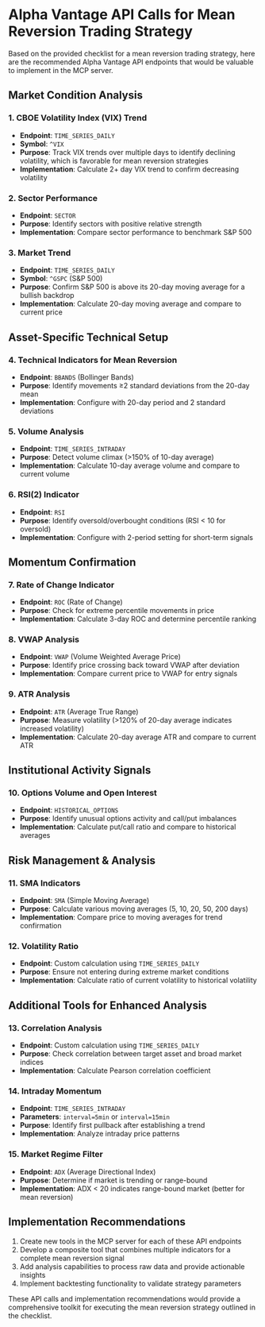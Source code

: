 # Alpha Vantage API Calls for Mean Reversion Trading Strategy

Based on the provided checklist for a mean reversion trading strategy, here are the recommended Alpha Vantage API endpoints that would be valuable to implement in the MCP server.

## Market Condition Analysis

### 1. CBOE Volatility Index (VIX) Trend
- **Endpoint**: `TIME_SERIES_DAILY`
- **Symbol**: `^VIX`
- **Purpose**: Track VIX trends over multiple days to identify declining volatility, which is favorable for mean reversion strategies
- **Implementation**: Calculate 2+ day VIX trend to confirm decreasing volatility

### 2. Sector Performance
- **Endpoint**: `SECTOR`
- **Purpose**: Identify sectors with positive relative strength
- **Implementation**: Compare sector performance to benchmark S&P 500

### 3. Market Trend
- **Endpoint**: `TIME_SERIES_DAILY`
- **Symbol**: `^GSPC` (S&P 500)
- **Purpose**: Confirm S&P 500 is above its 20-day moving average for a bullish backdrop
- **Implementation**: Calculate 20-day moving average and compare to current price

## Asset-Specific Technical Setup

### 4. Technical Indicators for Mean Reversion
- **Endpoint**: `BBANDS` (Bollinger Bands)
- **Purpose**: Identify movements ≥2 standard deviations from the 20-day mean
- **Implementation**: Configure with 20-day period and 2 standard deviations

### 5. Volume Analysis
- **Endpoint**: `TIME_SERIES_INTRADAY`
- **Purpose**: Detect volume climax (>150% of 10-day average)
- **Implementation**: Calculate 10-day average volume and compare to current volume

### 6. RSI(2) Indicator
- **Endpoint**: `RSI`
- **Purpose**: Identify oversold/overbought conditions (RSI < 10 for oversold)
- **Implementation**: Configure with 2-period setting for short-term signals

## Momentum Confirmation

### 7. Rate of Change Indicator
- **Endpoint**: `ROC` (Rate of Change)
- **Purpose**: Check for extreme percentile movements in price
- **Implementation**: Calculate 3-day ROC and determine percentile ranking

### 8. VWAP Analysis
- **Endpoint**: `VWAP` (Volume Weighted Average Price)
- **Purpose**: Identify price crossing back toward VWAP after deviation
- **Implementation**: Compare current price to VWAP for entry signals

### 9. ATR Analysis
- **Endpoint**: `ATR` (Average True Range)
- **Purpose**: Measure volatility (>120% of 20-day average indicates increased volatility)
- **Implementation**: Calculate 20-day average ATR and compare to current ATR

## Institutional Activity Signals

### 10. Options Volume and Open Interest
- **Endpoint**: `HISTORICAL_OPTIONS`
- **Purpose**: Identify unusual options activity and call/put imbalances
- **Implementation**: Calculate put/call ratio and compare to historical averages

## Risk Management & Analysis

### 11. SMA Indicators
- **Endpoint**: `SMA` (Simple Moving Average)
- **Purpose**: Calculate various moving averages (5, 10, 20, 50, 200 days)
- **Implementation**: Compare price to moving averages for trend confirmation

### 12. Volatility Ratio
- **Endpoint**: Custom calculation using `TIME_SERIES_DAILY`
- **Purpose**: Ensure not entering during extreme market conditions
- **Implementation**: Calculate ratio of current volatility to historical volatility

## Additional Tools for Enhanced Analysis

### 13. Correlation Analysis
- **Endpoint**: Custom calculation using `TIME_SERIES_DAILY`
- **Purpose**: Check correlation between target asset and broad market indices
- **Implementation**: Calculate Pearson correlation coefficient

### 14. Intraday Momentum
- **Endpoint**: `TIME_SERIES_INTRADAY`
- **Parameters**: `interval=5min` or `interval=15min`
- **Purpose**: Identify first pullback after establishing a trend
- **Implementation**: Analyze intraday price patterns

### 15. Market Regime Filter
- **Endpoint**: `ADX` (Average Directional Index)
- **Purpose**: Determine if market is trending or range-bound
- **Implementation**: ADX < 20 indicates range-bound market (better for mean reversion)

## Implementation Recommendations

1. Create new tools in the MCP server for each of these API endpoints
2. Develop a composite tool that combines multiple indicators for a complete mean reversion signal
3. Add analysis capabilities to process raw data and provide actionable insights
4. Implement backtesting functionality to validate strategy parameters

These API calls and implementation recommendations would provide a comprehensive toolkit for executing the mean reversion strategy outlined in the checklist.

